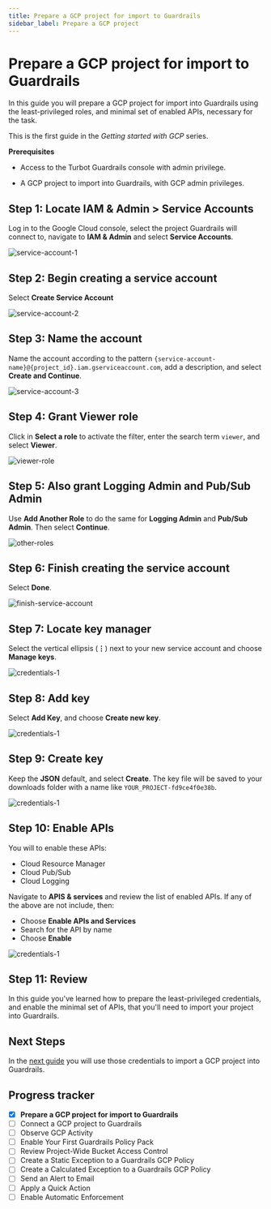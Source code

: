 ```yaml
---
title: Prepare a GCP project for import to Guardrails
sidebar_label: Prepare a GCP project
---
```



# Prepare a GCP project for import to Guardrails

In this guide you will prepare a GCP project for import into Guardrails using the least-privileged roles, and minimal set of enabled APIs, necessary for the task.

This is the first guide in the *Getting started with GCP* series.

**Prerequisites**

- Access to the Turbot Guardrails console with admin privilege.

- A GCP project to import into Guardrails, with GCP admin privileges.

## Step 1: Locate IAM & Admin > Service Accounts

Log in to the Google Cloud console, select the project Guardrails will connect to, navigate to **IAM & Admin** and select **Service Accounts**.

<p><img alt="service-account-1" src="/images/docs/guardrails/getting-started/getting-started-gcp/prepare-project/service-account-1.png"/></p>

## Step 2: Begin creating a service account
  
Select **Create Service Account**  
<p><img alt="service-account-2" src="/images/docs/guardrails/getting-started/getting-started-gcp/prepare-project/service-account-2.png"/></p>  

## Step 3: Name the account

Name the account according to the pattern `{service-account-name}@{project_id}.iam.gserviceaccount.com`, add a description, and select **Create and Continue**.

<p><img alt="service-account-3" src="/images/docs/guardrails/getting-started/getting-started-gcp/prepare-project/service-account-3.png"/></p>

## Step 4: Grant Viewer role

  
Click in **Select a role** to activate the filter, enter the search term `viewer`, and select **Viewer**.

<p><img alt="viewer-role" src="/images/docs/guardrails/getting-started/getting-started-gcp/prepare-project/viewer-role.png"/></p>  
  


## Step 5: Also grant Logging Admin and Pub/Sub Admin

Use **Add Another Role** to do the same for **Logging Admin** and **Pub/Sub Admin**. Then select **Continue**.  
<p><img alt="other-roles" src="/images/docs/guardrails/getting-started/getting-started-gcp/prepare-project/other-roles.png"/></p>  


## Step 6: Finish creating the service account

Select **Done**.  
<p><img alt="finish-service-account" src="/images/docs/guardrails/getting-started/getting-started-gcp/prepare-project/finish-service-account.png"/></p>

## Step 7: Locate key manager

Select the vertical ellipsis (**⋮**) next to your new service account and choose **Manage keys**.

<p><img alt="credentials-1" src="/images/docs/guardrails/getting-started/getting-started-gcp/prepare-project/credentials-1.png"/></p>

## Step 8: Add key

Select **Add Key**, and choose **Create new key**.

<p><img alt="credentials-1" src="/images/docs/guardrails/getting-started/getting-started-gcp/prepare-project/credentials-2.png"/></p>

## Step 9: Create key

Keep the **JSON** default, and select **Create**. The key file will be saved to your downloads folder with a name like `YOUR_PROJECT-fd9ce4f0e38b`. 

<p><img alt="credentials-1" src="/images/docs/guardrails/getting-started/getting-started-gcp/prepare-project/credentials-3.png"/></p>

## Step 10: Enable APIs

You will to enable these APIs:

- Cloud Resource Manager
- Cloud Pub/Sub
- Cloud Logging

Navigate to **APIS & services** and review the list of enabled APIs. If any of the above are not include, then:

- Choose **Enable APIs and Services**
- Search for the API by name
- Choose **Enable**

<p><img alt="credentials-1" src="/images/docs/guardrails/getting-started/getting-started-gcp/prepare-project/enable-apis.png"/></p>

## Step 11: Review

In this guide you've learned how to prepare the least-privileged credentials, and enable the minimal set of APIs, that you'll need to import your project into Guardrails.

## Next Steps

In the [next guide](/guardrails/docs/getting-started/getting-started-gcp/connect-project) you will use those credentials to import a GCP project into Guardrails.


## Progress tracker

- [x] **Prepare a GCP project for import to Guardrails**
- [ ] Connect a GCP project to Guardrails
- [ ] Observe GCP Activity
- [ ] Enable Your First Guardrails Policy Pack
- [ ] Review Project-Wide Bucket Access Control
- [ ] Create a Static Exception to a Guardrails GCP Policy
- [ ] Create a Calculated Exception to a Guardrails GCP Policy
- [ ] Send an Alert to Email
- [ ] Apply a Quick Action
- [ ] Enable Automatic Enforcement
